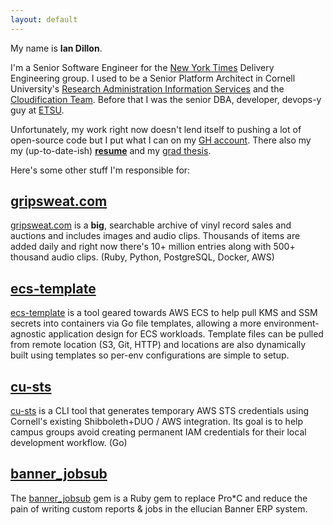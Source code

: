 ```yaml
---
layout: default
---
```


My name is **Ian Dillon**.

I'm a Senior Software Engineer for the [New York Times](https://open.nytimes.com/) Delivery Engineering group. I used to be a Senior Platform Architect in Cornell University's [Research Administration Information Services](https://ras.research.cornell.edu/RAIS/) and the [Cloudification Team](https://it.cornell.edu/cornell-cloud). Before that I was the senior DBA, developer, devops-y guy at [ETSU](http://www.etsu.edu).

Unfortunately, my work right now doesn't lend itself to pushing a lot of open-source code but I put what I can on my [GH account](https://github.com/ian-d). There also my my (up-to-date-ish) **[resume](/resume/resume.pdf)** and my [grad thesis](http://dc.etsu.edu/etd/1497/).

Here's some other stuff I'm responsible for:

## [gripsweat.com](https://gripsweat.com)
[gripsweat.com](https://gripsweat.com) is a **big**, searchable archive of vinyl record sales and auctions and includes images and audio clips. Thousands of items are added daily and right now there's 10+ million entries along with 500+ thousand audio clips. (Ruby, Python, PostgreSQL, Docker, AWS)

## [ecs-template](https://github.com/ian-d/ecs-template)
[ecs-template](https://github.com/ian-d/ecs-template) is a tool geared towards AWS ECS to help pull KMS and SSM secrets into containers via Go file templates, allowing a more environment-agnostic application design for ECS workloads. Template files can be pulled from remote location (S3, Git, HTTP) and locations are also dynamically built using templates so per-env configurations are simple to setup.


## [cu-sts](https://github.com/CU-CloudCollab/cu-sts)
[cu-sts](https://github.com/CU-CloudCollab/cu-sts) is a CLI tool that generates temporary AWS STS credentials using Cornell's existing Shibboleth+DUO / AWS integration. Its goal is to help campus groups avoid creating permanent IAM credentials for their local development workflow. (Go)


## [banner_jobsub](https://github.com/ian-d/banner_jobsub)
The [banner_jobsub](https://github.com/ian-d/banner_jobsub) gem is a Ruby gem to replace Pro*C and reduce the pain of writing custom reports & jobs in the ellucian Banner ERP system.
